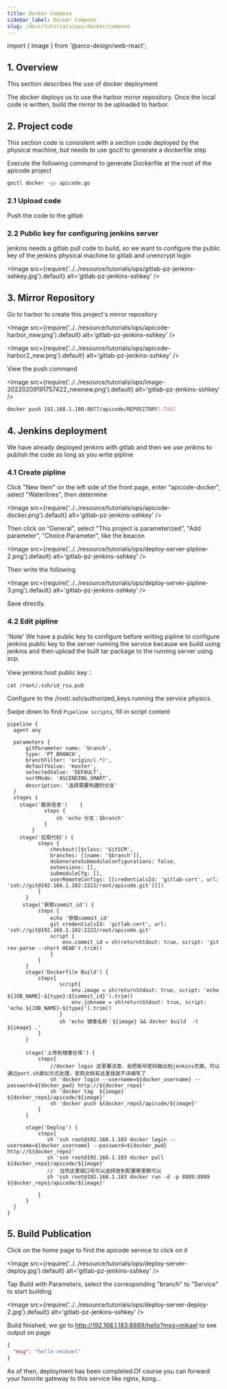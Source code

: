 ```yaml
---
title: Docker Compose
sidebar_label: Docker Compose
slug: /docs/tutorials/ops/docker/compose
---
```


import { Image } from '@arco-design/web-react';

## 1. Overview

This section describes the use of docker deployment

The docker deploys us to use the harbor mirror repository. Once the local code is written, build the mirror to be uploaded to harbor.

## 2. Project code

This section code is consistent with a section code deployed by the physical machine, but needs to use goctl to generate a dockerfile step

Execute the following command to generate Dockerfile at the root of the apicode project

```sh
goctl docker -go apicode.go
```

### 2.1 Upload code

Push the code to the gitlab

### 2.2 Public key for configuring jenkins server

jenkins needs a gitlab pull code to build, so we want to configure the public key of the jenkins physical machine to gitlab and unencrypt login

<Image src={require('../../resource/tutorials/ops/gitlab-pz-jenkins-sshkey.jpg').default} alt='gitlab-pz-jenkins-sshkey' />

## 3. Mirror Repository

Go to harbor to create this project's mirror repository

<Image src={require('../../resource/tutorials/ops/apicode-harbor_new.png').default} alt='gitlab-pz-jenkins-sshkey' />

<Image src={require('../../resource/tutorials/ops/apicode-harbor2_new.png').default} alt='gitlab-pz-jenkins-sshkey' />

View the push command

<Image src={require('../../resource/tutorials/ops/image-20220209191757422_newnew.png').default} alt='gitlab-pz-jenkins-sshkey' />

```sh
docker push 192.168.1.180:8077/apicode/REPOSITORY[:TAG]
```

## 4. Jenkins deployment

We have already deployed jenkins with gitlab and then we use jenkins to publish the code as long as you write pipline

### 4.1 Create pipline

Click "New Item" on the left side of the front page, enter "apicode-docker", select "Waterlines", then determine

<Image src={require('../../resource/tutorials/ops/apicode-docker.png').default} alt='gitlab-pz-jenkins-sshkey' />

Then click on “General”, select "This project is parameterized", "Add parameter", "Choice Parameter", like the beacon

<Image src={require('../../resource/tutorials/ops/deploy-server-plpline-2.png').default} alt='gitlab-pz-jenkins-sshkey' />

Then write the following

<Image src={require('../../resource/tutorials/ops/deploy-server-pipline-3.png').default} alt='gitlab-pz-jenkins-sshkey' />

Save directly.

### 4.2 Edit pipline

'Note' We have a public key to configure before writing pipline to configure jenkins public key to the server running the service because we build using jenkins and then upload the built tar package to the running server using scp.

View jenkins host public key：

```shell
cat /root/.ssh/id_rsa.pub
```

Configure to the /root/.ssh/authorized_keys running the service physics.

Swipe down to find `Pipeline scripts`, fill in script content

    pipeline {
      agent any
    
      parameters {
          gitParameter name: 'branch',
          type: 'PT_BRANCH',
          branchFilter: 'origin/(.*)',
          defaultValue: 'master',
          selectedValue: 'DEFAULT',
          sortMode: 'ASCENDING_SMART',
          description: '选择需要构建的分支'
      }
      stages {
        stage('服务信息')    {
                steps {
                    sh 'echo 分支：$branch'
                }
            }
        stage('拉取代码') {
              steps {
                  checkout([$class: 'GitSCM',
                  branches: [[name: '$branch']],
                  doGenerateSubmoduleConfigurations: false,
                  extensions: [],
                  submoduleCfg: [],
                  userRemoteConfigs: [[credentialsId: 'gitlab-cert', url: 'ssh://git@192.168.1.182:2222/root/apicode.git']]])
              }
          }
         stage('获取commit_id') {
              steps {
                  echo '获取commit_id'
                  git credentialsId: 'gitlab-cert', url: 'ssh://git@192.168.1.182:2222/root/apicode.git'
                  script {
                      env.commit_id = sh(returnStdout: true, script: 'git rev-parse --short HEAD').trim()
                  }
              }
          }
          stage('Dockerfile Build') {
              steps{
                     script{
                         env.image = sh(returnStdout: true, script: 'echo ${JOB_NAME}-${type}:${commit_id}').trim()
                         env.jobname = sh(returnStdout: true, script: 'echo ${JOB_NAME}-${type}').trim()
                     }
                     sh 'echo 镜像名称：${image} && docker build  -t ${image} .'
              }
          }
    
          stage('上传到镜像仓库') {
              steps{
                  //docker login 这里要注意，会把账号密码输出到jenkins页面，可以通过port.sh类似方式处理，官网文档有这里我就不详细写了
                  sh 'docker login --username=${docker_username} --password=${docker_pwd} http://${docker_repo}'
                  sh 'docker tag  ${image} ${docker_repo}/apicode/${image}'
                  sh 'docker push ${docker_repo}/apicode/${image}'
              }
          }
    
          stage('Deploy') {
              steps{
                 sh 'ssh root@192.168.1.183 docker login --username=${docker_username} --password=${docker_pwd} http://${docker_repo}'
                 sh 'ssh root@192.168.1.183 docker pull ${docker_repo}/apicode/${image}'
                 //  当然这里端口号可以选择放到配置哪里都可以
                 sh 'ssh root@192.168.1.183 docker run -d -p 8889:8889 ${docker_repo}/apicode/${image}'
    
              }
          }
      }
    }

## 5. Build Publication

Click on the home page to find the apicode service to click on it

<Image src={require('../../resource/tutorials/ops/deploy-server-deploy.jpg').default} alt='gitlab-pz-jenkins-sshkey' />

Tap Build with Parameters, select the corresponding "branch" to "Service" to start building

<Image src={require('../../resource/tutorials/ops/deploy-server-deploy-2.jpg').default} alt='gitlab-pz-jenkins-sshkey' />

Build finished, we go to <http://192.168.1.183:8889/hello?msg=mikael> to see output on page

```json
{
  "msg": "hello->mikael"
}
```

As of then, deployment has been completed.Of course you can forward your favorite gateway to this service like nginx, kong...
